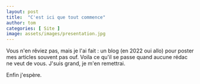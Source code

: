 ```yaml
---
layout: post
title:  "C'est ici que tout commence"
author: tom
categories: [ Site ]
image: assets/images/presentation.jpg
---
```


Vous n'en rêviez pas, mais je l'ai fait : un blog (en 2022 oui allo) pour poster mes articles souvent pas ouf. Voila ce qu'il se passe quand aucune rédac ne veut de vous. J'suis grand, je m'en remettrai.

Enfin j'espère.
